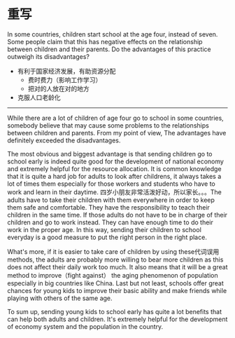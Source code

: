 # 重写

In some countries, children start school at the age four, instead of seven. Some people claim that this has negative effects on the relationship between children and their parents. Do the advantages of this practice outweigh its disadvantages?

- 有利于国家经济发展，有助资源分配
    - 费时费力（影响工作学习）
    - 把对的人放在对的地方
- 克服人口老龄化

---

While there are a lot of children of age four go to school in some countries, somebody believe that may cause some problems to the relationships between children and parents. From my point of view, The advantages have definitely exceeded the disadvantages.

The most obvious and biggest advantage is that sending children go to school early is indeed quite good for the development of national economy and extremely helpful for the resource allocation. It is common knowledge that it is quite a hard job for adults to look after childrens, it always takes a lot of times them especially for those workers and students who have to work and learn in their daytime. 四岁小朋友非常活泼好动，所以家长。。。The adults have to take their children with them everywhere in order to keep them safe and comfortable. They have the responsibility to teach their children in the same time. If those adults do not have to be in charge of their children and go to work instead. They can have enough time to do their work in the proper age. In this way, sending their children to school everyday is a good measure to put the right person in the right place.

What's more, if it is easier to take care of children by using these代词误用 methods, the adults are probably more willing to bear more children as this does not affect their daily work too much. It also means that it will be a great method to improve（fight against） the aging phenomenon of population especially in big countries like China. Last but not least, schools offer great chances for young kids to improve their basic ability and make friends while playing with others of the same age.

To sum up, sending young kids to school early has quite a lot benefits that can help both adults and children. It's extremely helpful for the development of economy system and the population in the country.